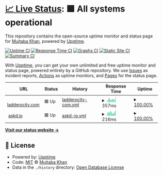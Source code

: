 # [📈 Live Status](https://mujtaba139.github.io/upptime2): <!--live status--> **🟩 All systems operational**

This repository contains the open-source uptime monitor and status page for [Mujtaba Khan](https://mujtaba139.github.io/upptime2), powered by [Upptime](https://github.com/upptime/upptime).

[![Uptime CI](https://github.com/mujtaba139/upptime2/workflows/Uptime%20CI/badge.svg)](https://github.com/mujtaba139/upptime2/actions?query=workflow%3A%22Uptime+CI%22)
[![Response Time CI](https://github.com/mujtaba139/upptime2/workflows/Response%20Time%20CI/badge.svg)](https://github.com/mujtaba139/upptime2/actions?query=workflow%3A%22Response+Time+CI%22)
[![Graphs CI](https://github.com/mujtaba139/upptime2/workflows/Graphs%20CI/badge.svg)](https://github.com/mujtaba139/upptime2/actions?query=workflow%3A%22Graphs+CI%22)
[![Static Site CI](https://github.com/mujtaba139/upptime2/workflows/Static%20Site%20CI/badge.svg)](https://github.com/mujtaba139/upptime2/actions?query=workflow%3A%22Static+Site+CI%22)
[![Summary CI](https://github.com/mujtaba139/upptime2/workflows/Summary%20CI/badge.svg)](https://github.com/mujtaba139/upptime2/actions?query=workflow%3A%22Summary+CI%22)

With [Upptime](https://upptime.js.org), you can get your own unlimited and free uptime monitor and status page, powered entirely by a GitHub repository. We use [Issues](https://github.com/mujtaba139/upptime2/issues) as incident reports, [Actions](https://github.com/mujtaba139/upptime2/actions) as uptime monitors, and [Pages](https://mujtaba139.github.io/upptime2) for the status page.

<!--start: status pages-->
<!-- This summary is generated by Upptime (https://github.com/upptime/upptime) -->
<!-- Do not edit this manually, your changes will be overwritten -->
<!-- prettier-ignore -->
| URL | Status | History | Response Time | Uptime |
| --- | ------ | ------- | ------------- | ------ |
| <img alt="" src="https://icons.duckduckgo.com/ip3/fcfd.ladderocity.com.ico" height="13"> [ladderocity.com](https://fcfd.ladderocity.com/) | 🟩 Up | [ladderocity-com.yml](https://github.com/mujtaba139/upptime2/commits/HEAD/history/ladderocity-com.yml) | <details><summary><img alt="Response time graph" src="./graphs/ladderocity-com/response-time-week.png" height="20"> 357ms</summary><br><a href="https://mujtaba139.github.io/upptime2/history/ladderocity-com"><img alt="Response time 391" src="https://img.shields.io/endpoint?url=https%3A%2F%2Fraw.githubusercontent.com%2Fmujtaba139%2Fupptime2%2FHEAD%2Fapi%2Fladderocity-com%2Fresponse-time.json"></a><br><a href="https://mujtaba139.github.io/upptime2/history/ladderocity-com"><img alt="24-hour response time 315" src="https://img.shields.io/endpoint?url=https%3A%2F%2Fraw.githubusercontent.com%2Fmujtaba139%2Fupptime2%2FHEAD%2Fapi%2Fladderocity-com%2Fresponse-time-day.json"></a><br><a href="https://mujtaba139.github.io/upptime2/history/ladderocity-com"><img alt="7-day response time 357" src="https://img.shields.io/endpoint?url=https%3A%2F%2Fraw.githubusercontent.com%2Fmujtaba139%2Fupptime2%2FHEAD%2Fapi%2Fladderocity-com%2Fresponse-time-week.json"></a><br><a href="https://mujtaba139.github.io/upptime2/history/ladderocity-com"><img alt="30-day response time 382" src="https://img.shields.io/endpoint?url=https%3A%2F%2Fraw.githubusercontent.com%2Fmujtaba139%2Fupptime2%2FHEAD%2Fapi%2Fladderocity-com%2Fresponse-time-month.json"></a><br><a href="https://mujtaba139.github.io/upptime2/history/ladderocity-com"><img alt="1-year response time 391" src="https://img.shields.io/endpoint?url=https%3A%2F%2Fraw.githubusercontent.com%2Fmujtaba139%2Fupptime2%2FHEAD%2Fapi%2Fladderocity-com%2Fresponse-time-year.json"></a></details> | <details><summary><a href="https://mujtaba139.github.io/upptime2/history/ladderocity-com">100.00%</a></summary><a href="https://mujtaba139.github.io/upptime2/history/ladderocity-com"><img alt="All-time uptime 100.00%" src="https://img.shields.io/endpoint?url=https%3A%2F%2Fraw.githubusercontent.com%2Fmujtaba139%2Fupptime2%2FHEAD%2Fapi%2Fladderocity-com%2Fuptime.json"></a><br><a href="https://mujtaba139.github.io/upptime2/history/ladderocity-com"><img alt="24-hour uptime 100.00%" src="https://img.shields.io/endpoint?url=https%3A%2F%2Fraw.githubusercontent.com%2Fmujtaba139%2Fupptime2%2FHEAD%2Fapi%2Fladderocity-com%2Fuptime-day.json"></a><br><a href="https://mujtaba139.github.io/upptime2/history/ladderocity-com"><img alt="7-day uptime 100.00%" src="https://img.shields.io/endpoint?url=https%3A%2F%2Fraw.githubusercontent.com%2Fmujtaba139%2Fupptime2%2FHEAD%2Fapi%2Fladderocity-com%2Fuptime-week.json"></a><br><a href="https://mujtaba139.github.io/upptime2/history/ladderocity-com"><img alt="30-day uptime 100.00%" src="https://img.shields.io/endpoint?url=https%3A%2F%2Fraw.githubusercontent.com%2Fmujtaba139%2Fupptime2%2FHEAD%2Fapi%2Fladderocity-com%2Fuptime-month.json"></a><br><a href="https://mujtaba139.github.io/upptime2/history/ladderocity-com"><img alt="1-year uptime 100.00%" src="https://img.shields.io/endpoint?url=https%3A%2F%2Fraw.githubusercontent.com%2Fmujtaba139%2Fupptime2%2FHEAD%2Fapi%2Fladderocity-com%2Fuptime-year.json"></a></details>
| <img alt="" src="https://icons.duckduckgo.com/ip3/www.askd.io.ico" height="13"> [askd.io](https://www.askd.io/) | 🟩 Up | [askd-io.yml](https://github.com/mujtaba139/upptime2/commits/HEAD/history/askd-io.yml) | <details><summary><img alt="Response time graph" src="./graphs/askd-io/response-time-week.png" height="20"> 216ms</summary><br><a href="https://mujtaba139.github.io/upptime2/history/askd-io"><img alt="Response time 235" src="https://img.shields.io/endpoint?url=https%3A%2F%2Fraw.githubusercontent.com%2Fmujtaba139%2Fupptime2%2FHEAD%2Fapi%2Faskd-io%2Fresponse-time.json"></a><br><a href="https://mujtaba139.github.io/upptime2/history/askd-io"><img alt="24-hour response time 262" src="https://img.shields.io/endpoint?url=https%3A%2F%2Fraw.githubusercontent.com%2Fmujtaba139%2Fupptime2%2FHEAD%2Fapi%2Faskd-io%2Fresponse-time-day.json"></a><br><a href="https://mujtaba139.github.io/upptime2/history/askd-io"><img alt="7-day response time 216" src="https://img.shields.io/endpoint?url=https%3A%2F%2Fraw.githubusercontent.com%2Fmujtaba139%2Fupptime2%2FHEAD%2Fapi%2Faskd-io%2Fresponse-time-week.json"></a><br><a href="https://mujtaba139.github.io/upptime2/history/askd-io"><img alt="30-day response time 228" src="https://img.shields.io/endpoint?url=https%3A%2F%2Fraw.githubusercontent.com%2Fmujtaba139%2Fupptime2%2FHEAD%2Fapi%2Faskd-io%2Fresponse-time-month.json"></a><br><a href="https://mujtaba139.github.io/upptime2/history/askd-io"><img alt="1-year response time 235" src="https://img.shields.io/endpoint?url=https%3A%2F%2Fraw.githubusercontent.com%2Fmujtaba139%2Fupptime2%2FHEAD%2Fapi%2Faskd-io%2Fresponse-time-year.json"></a></details> | <details><summary><a href="https://mujtaba139.github.io/upptime2/history/askd-io">100.00%</a></summary><a href="https://mujtaba139.github.io/upptime2/history/askd-io"><img alt="All-time uptime 100.00%" src="https://img.shields.io/endpoint?url=https%3A%2F%2Fraw.githubusercontent.com%2Fmujtaba139%2Fupptime2%2FHEAD%2Fapi%2Faskd-io%2Fuptime.json"></a><br><a href="https://mujtaba139.github.io/upptime2/history/askd-io"><img alt="24-hour uptime 100.00%" src="https://img.shields.io/endpoint?url=https%3A%2F%2Fraw.githubusercontent.com%2Fmujtaba139%2Fupptime2%2FHEAD%2Fapi%2Faskd-io%2Fuptime-day.json"></a><br><a href="https://mujtaba139.github.io/upptime2/history/askd-io"><img alt="7-day uptime 100.00%" src="https://img.shields.io/endpoint?url=https%3A%2F%2Fraw.githubusercontent.com%2Fmujtaba139%2Fupptime2%2FHEAD%2Fapi%2Faskd-io%2Fuptime-week.json"></a><br><a href="https://mujtaba139.github.io/upptime2/history/askd-io"><img alt="30-day uptime 100.00%" src="https://img.shields.io/endpoint?url=https%3A%2F%2Fraw.githubusercontent.com%2Fmujtaba139%2Fupptime2%2FHEAD%2Fapi%2Faskd-io%2Fuptime-month.json"></a><br><a href="https://mujtaba139.github.io/upptime2/history/askd-io"><img alt="1-year uptime 100.00%" src="https://img.shields.io/endpoint?url=https%3A%2F%2Fraw.githubusercontent.com%2Fmujtaba139%2Fupptime2%2FHEAD%2Fapi%2Faskd-io%2Fuptime-year.json"></a></details>

<!--end: status pages-->

[**Visit our status website →**](https://mujtaba139.github.io/upptime2)

## 📄 License

- Powered by: [Upptime](https://github.com/upptime/upptime)
- Code: [MIT](./LICENSE) © [Mujtaba Khan](https://mujtaba139.github.io/upptime2)
- Data in the `./history` directory: [Open Database License](https://opendatacommons.org/licenses/odbl/1-0/)
